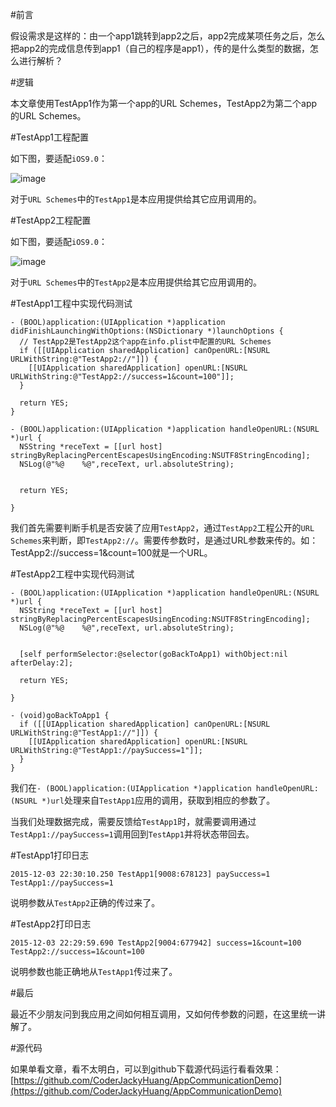 #前言

假设需求是这样的：由一个app1跳转到app2之后，app2完成某项任务之后，怎么把app2的完成信息传到app1（自己的程序是app1），传的是什么类型的数据，怎么进行解析？

#逻辑

本文章使用TestApp1作为第一个app的URL Schemes，TestApp2为第二个app的URL Schemes。

#TestApp1工程配置

如下图，要适配`iOS9.0`：

![image](http://www.henishuo.com/wp-content/uploads/2015/12/屏幕快照-2015-12-03-下午10.30.30.png)

对于`URL Schemes`中的`TestApp1`是本应用提供给其它应用调用的。

#TestApp2工程配置

如下图，要适配`iOS9.0`：

![image](http://www.henishuo.com/wp-content/uploads/2015/12/屏幕快照-2015-12-03-下午10.30.48.png)

对于`URL Schemes`中的`TestApp2`是本应用提供给其它应用调用的。

#TestApp1工程中实现代码测试


```
- (BOOL)application:(UIApplication *)application didFinishLaunchingWithOptions:(NSDictionary *)launchOptions {
  // TestApp2是TestApp2这个app在info.plist中配置的URL Schemes
  if ([[UIApplication sharedApplication] canOpenURL:[NSURL URLWithString:@"TestApp2://"]]) {
    [[UIApplication sharedApplication] openURL:[NSURL URLWithString:@"TestApp2://success=1&count=100"]];
  }
  
  return YES;
}

- (BOOL)application:(UIApplication *)application handleOpenURL:(NSURL *)url {
  NSString *receText = [[url host] stringByReplacingPercentEscapesUsingEncoding:NSUTF8StringEncoding];
  NSLog(@"%@    %@",receText, url.absoluteString);
  
  
  return YES;
  
}
```

我们首先需要判断手机是否安装了应用`TestApp2`，通过`TestApp2`工程公开的`URL Schemes`来判断，即`TestApp2://`。需要传参数时，是通过URL参数来传的。如：TestApp2://success=1&count=100就是一个URL。

#TestApp2工程中实现代码测试

```
- (BOOL)application:(UIApplication *)application handleOpenURL:(NSURL *)url {
  NSString *receText = [[url host] stringByReplacingPercentEscapesUsingEncoding:NSUTF8StringEncoding];
  NSLog(@"%@    %@",receText, url.absoluteString);
  
  
  [self performSelector:@selector(goBackToApp1) withObject:nil afterDelay:2];
  
  return YES;
  
}

- (void)goBackToApp1 {
  if ([[UIApplication sharedApplication] canOpenURL:[NSURL URLWithString:@"TestApp1://"]]) {
    [[UIApplication sharedApplication] openURL:[NSURL URLWithString:@"TestApp1://paySuccess=1"]];
  }
}
```

我们在`- (BOOL)application:(UIApplication *)application handleOpenURL:(NSURL *)url`处理来自`TestApp1`应用的调用，获取到相应的参数了。

当我们处理数据完成，需要反馈给`TestApp1`时，就需要调用通过`TestApp1://paySuccess=1`调用回到`TestApp1`并将状态带回去。

#TestApp1打印日志


```
2015-12-03 22:30:10.250 TestApp1[9008:678123] paySuccess=1    TestApp1://paySuccess=1
```

说明参数从`TestApp2`正确的传过来了。

#TestApp2打印日志


```
2015-12-03 22:29:59.690 TestApp2[9004:677942] success=1&count=100    TestApp2://success=1&count=100
```

说明参数也能正确地从`TestApp1`传过来了。


#最后


最近不少朋友问到我应用之间如何相互调用，又如何传参数的问题，在这里统一讲解了。

#源代码


如果单看文章，看不太明白，可以到github下载源代码运行看看效果：[https://github.com/CoderJackyHuang/AppCommunicationDemo](https://github.com/CoderJackyHuang/AppCommunicationDemo)


